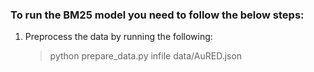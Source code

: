 ### To run the BM25 model you need to follow the below steps:
1. Preprocess the data by running the following:
   > python prepare_data.py infile data/AuRED.json </br>


